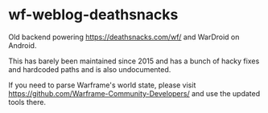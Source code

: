 # wf-weblog-deathsnacks
Old backend powering https://deathsnacks.com/wf/ and WarDroid on Android.

This has barely been maintained since 2015 and has a bunch of hacky fixes and hardcoded paths and is also undocumented.

If you need to parse Warframe's world state, please visit https://github.com/Warframe-Community-Developers/ and use the updated tools there.
